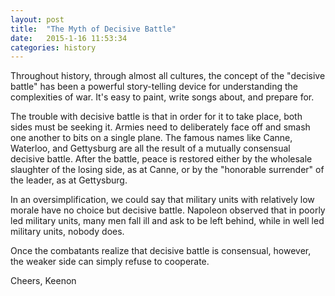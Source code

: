 ```yaml
---
layout: post
title:  "The Myth of Decisive Battle"
date:   2015-1-16 11:53:34
categories: history
---
```

Throughout history, through almost all cultures, the concept of the "decisive battle" has been a powerful story-telling device for understanding the complexities of war. It's easy to paint, write songs about, and prepare for.

The trouble with decisive battle is that in order for it to take place, both sides must be seeking it. Armies need to deliberately face off and smash one another to bits on a single plane. The famous names like Canne, Waterloo, and Gettysburg are all the result of a mutually consensual decisive battle. After the battle, peace is restored either by the wholesale slaughter of the losing side, as at Canne, or by the "honorable surrender" of the leader, as at Gettysburg.

In an oversimplification, we could say that military units with relatively low morale have no choice but decisive battle. Napoleon observed that in poorly led military units, many men fall ill and ask to be left behind, while in well led military units, nobody does.

Once the combatants realize that decisive battle is consensual, however, the weaker side can simply refuse to cooperate.

Cheers,
Keenon
